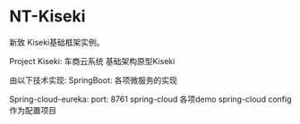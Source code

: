 # NT-Kiseki
新致 Kiseki基础框架实例。

Project Kiseki: 车商云系统 基础架构原型Kiseki

由以下技术实现: SpringBoot: 各项微服务的实现

Spring-cloud-eureka: port: 8761
spring-cloud 各项demo
spring-cloud config 作为配置项目


